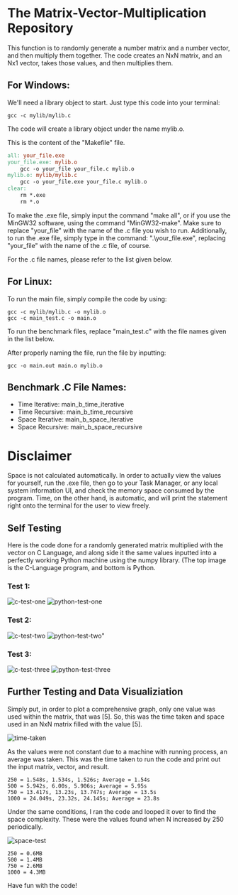 # The Matrix-Vector-Multiplication Repository

This function is to randomly generate a number matrix and a number vector, and then multiply them together. The code creates an NxN matrix, and an Nx1 vector, takes those values, and then multiplies them.

## For Windows:

We'll need a library object to start. Just type this
code into your terminal:

```compile
gcc -c mylib/mylib.c
```

The code will create a library object under the name mylib.o.

This is the content of the "Makefile" file.

```makefile
all: your_file.exe
your_file.exe: mylib.o
	gcc -o your_file your_file.c mylib.o
mylib.o: mylib/mylib.c
	gcc -o your_file.exe your_file.c mylib.o
clear:
	rm *.exe
	rm *.o
```

To make the .exe file, simply input the command "make all", or if you use the MinGW32 software,
using the command "MinGW32-make". Make sure to replace "your_file" with the
name of the .c file you wish to run. Additionally, to run the .exe file, simply type in the command:
".\your_file.exe", replacing "your_file" with the name of the .c file, of course.

For the .c file names, please refer to the list given below.

## For Linux:
To run the main file, simply compile the code by using:

```linux
gcc -c mylib/mylib.c -o mylib.o
gcc -c main_test.c -o main.o
```

To run the benchmark files, replace "main_test.c" with the file names given in the list below.

After properly naming the file, run the file by inputting:

```linux2
gcc -o main.out main.o mylib.o
```
## Benchmark .C File Names:

- Time Iterative: main_b_time_iterative
- Time Recursive: main_b_time_recursive
- Space Iterative: main_b_space_iterative
- Space Recursive: main_b_space_recursive

# Disclaimer

Space is not calculated automatically. In order to actually view the values for yourself, run the .exe file, then go to your 
Task Manager, or any local system information UI, and check the memory space consumed by the program. Time, on the other hand,
is automatic, and will print the statement right onto the terminal for the user to view freely.

## Self Testing

Here is the code done for a randomly generated matrix multiplied with the vector on C Language, and along
side it the same values inputted into a perfectly working Python machine using the numpy library. (The top image is the C-Language program, and bottom is Python.

### Test 1:

<img src="images/ctest.png" alt="c-test-one">
<img src="images/pythontest.png" alt="python-test-one">

### Test 2:

<img src="images/ctest2.png" alt="c-test-two">
<img src="images/pythontest2.png" alt=python-test-two">

### Test 3:

<img src="images/ctest3.png" alt="c-test-three">
<img src="images/pythontest3.png" alt="python-test-three">

## Further Testing and Data Visualiziation

Simply put, in order to plot a comprehensive graph, only one value was used within the matrix, that was [5]. So, this was the time taken and space used in an NxN matrix filled with the value [5].

<img src="images/time_taken.png" alt="time-taken">

As the values were not constant due to a machine with running process, an average was taken. This was the time taken to run the code and print out the input matrix, vector, and result.

```
250 = 1.548s, 1.534s, 1.526s; Average = 1.54s
500 = 5.942s, 6.00s, 5.906s; Average = 5.95s
750 = 13.417s, 13.23s, 13.747s; Average = 13.5s
1000 = 24.049s, 23.32s, 24.145s; Average = 23.8s
```
Under the same conditions, I ran the code and looped it over to find the space complexity. These were
the values found when N increased by 250 periodically.

<img src="images/space_taken.png" alt="space-test">

```
250 = 0.6MB
500 = 1.4MB
750 = 2.6MB
1000 = 4.3MB
```

Have fun with the code!
